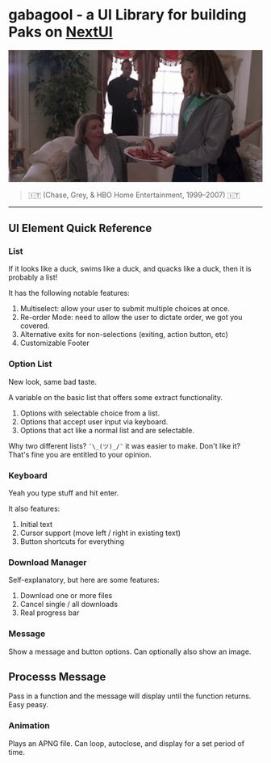 # gabagool - a UI Library for building Paks on [NextUI](https://nextui.loveretro.games)

![Bring it here](./.github/resources/gabagool.gif)
> 🇮🇹 (Chase, Grey, & HBO Home Entertainment, 1999–2007) 🇮🇹

---

## UI Element Quick Reference

### List

If it looks like a duck, swims like a duck, and quacks like a duck, then it is probably a list!

It has the following notable features:

1. Multiselect: allow your user to submit multiple choices at once.
2. Re-order Mode: need to allow the user to dictate order, we got you covered.
3. Alternative exits for non-selections (exiting, action button, etc)
4. Customizable Footer

### Option List

New look, same bad taste.

A variable on the basic list that offers some extract functionality.

1. Options with selectable choice from a list.
2. Options that accept user input via keyboard.
3. Options that act like a normal list and are selectable.

Why two different lists? `¯\_(ツ)_/¯` it was easier to make. Don't like it? That's fine you are entitled to your
opinion.

### Keyboard

Yeah you type stuff and hit enter.

It also features:

1. Initial text
2. Cursor support (move left / right in existing text)
3. Button shortcuts for everything

### Download Manager

Self-explanatory, but here are some features:

1. Download one or more files
2. Cancel single / all downloads
3. Real progress bar

### Message

Show a message and button options. Can optionally also show an image.

## Processs Message

Pass in a function and the message will display until the function returns. Easy peasy.

### Animation

Plays an APNG file. Can loop, autoclose, and display for a set period of time.




